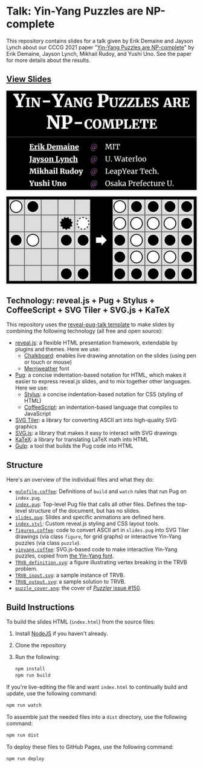 # Talk: Yin-Yang Puzzles are NP-complete

This repository contains slides for a talk given by Erik Demaine and
Jayson Lynch about our CCCG 2021 paper
"[Yin-Yang Puzzles are NP-complete](https://erikdemaine.org/papers/YinYang_CCCG2021/)"
by Erik Demaine, Jayson Lynch, Mikhail Rudoy, and Yushi Uno.
See the paper for more details about the results.

## [View Slides](https://edemaine.github.io/talk-yin-yang/)

[![Title slide](title_slide.png)](https://edemaine.github.io/talk-yin-yang/)

[![Yin-Yang puzzle](puzzle.png)](https://edemaine.github.io/talk-yin-yang/)

## Technology: reveal.js + Pug + Stylus + CoffeeScript + SVG Tiler + SVG.js + KaTeX

This repository uses the
[reveal-pug-talk template](https://github.com/edemaine/reveal-pug-talk)
to make slides by combining the following technology (all free and open source):

* [reveal.js](https://revealjs.com/): a flexible HTML presentation framework,
  extendable by plugins and themes.  Here we use:
  * [Chalkboard](https://github.com/rajgoel/reveal.js-plugins/tree/master/chalkboard):
    enables live drawing annotation on the slides (using pen or touch or mouse)
  * [Merriweather](https://fonts.google.com/specimen/Merriweather) font
* [Pug](https://pugjs.org/): a concise indentation-based notation for HTML,
  which makes it easier to express reveal.js slides,
  and to mix together other languages.  Here we use:
  * [Stylus](https://stylus-lang.com/): a concise indentation-based notation
    for CSS (styling of HTML)
  * [CoffeeScript](https://coffeescript.org/): an indentation-based language
    that compiles to JavaScript
* [SVG Tiler](https://github.com/edemaine/svgtiler):
  a library for converting ASCII art into high-quality SVG graphics
* [SVG.js](https://svgdotjs.github.io/):
  a library that makes it easy to interact with SVG drawings 
* [KaTeX](https://katex.org): a library for translating LaTeX math into HTML
* [Gulp](https://gulpjs.com/): a tool that builds the Pug code into HTML

## Structure

Here's an overview of the individual files and what they do:

* [`gulpfile.coffee`](gulpfile.coffee): Definitions of `build` and `watch`
  rules that run Pug on `index.pug`.
* [`index.pug`](index.pug): Top-level Pug file that calls all other files.
  Defines the top-level structure of the document, but has no slides.
* [`slides.pug`](slides.pug): Slides and specific animations are defined here.
* [`index.styl`](index.styl): Custom reveal.js styling and CSS layout tools.
* [`figures.coffee`](figures.coffee): code to convert ASCII art in `slides.pug`
  into SVG Tiler drawings (via class `figure`, for grid graphs) or
  interactive Yin-Yang puzzles (via class `puzzle`).
* [`yinyang.coffee`](yinyang.coffee): SVG.js-based code to make interactive
  Yin-Yang puzzles, copied from
  [the Yin-Yang font](https://github.com/edemaine/font-yinyang).
* [`TRVB_definition.svg`](TRVB_definition.svg):
  a figure illustrating vertex breaking in the TRVB problem.
* [`TRVB_input.svg`](TRVB_input.svg): a sample instance of TRVB.
* [`TRVB_output.svg`](TRVB_output.svg): a sample solution to TRVB.
* [`puzzle_cover.png`](puzzler_cover.png): the cover of
  [*Puzzler* issue #150](http://hiroshioka1125.life.coocan.jp/puzzle_book_collection/puzzler/101-150/150_199405/150_199405.html).

## Build Instructions

To build the slides HTML (`index.html`) from the source files:

1. Install [NodeJS](https://nodejs.org/) if you haven't already.
2. Clone the repository
3. Run the following:

   ```sh
   npm install
   npm run build
   ```

If you're live-editing the file and want `index.html` to continually build
and update, use the following command:

```sh
npm run watch
```

To assemble just the needed files into a `dist` directory,
use the following command:

```sh
npm run dist
```

To deploy these files to GitHub Pages, use the following command:

```sh
npm run deploy
```
